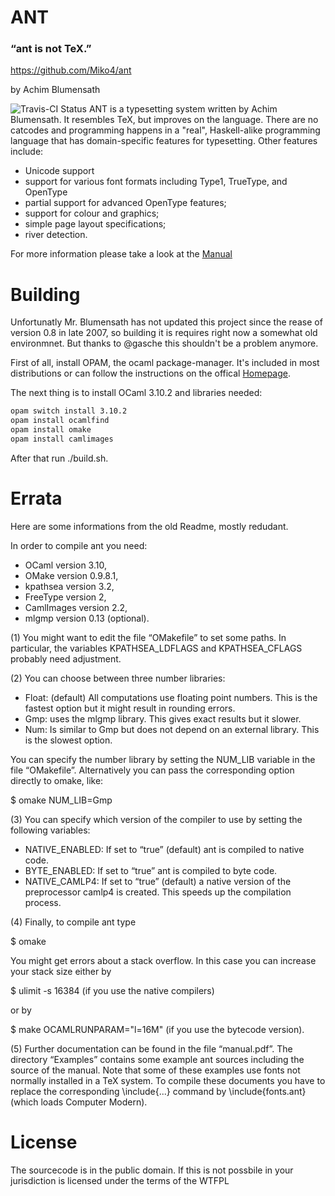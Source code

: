 #                ANT
### “ant is not TeX.”

   https://github.com/Miko4/ant

by  Achim Blumensath

![Travis-CI Status](https://api.travis-ci.org/Miko4/ant.svg)
ANT is a typesetting system written by Achim Blumensath. It resembles TeX, but improves on the language. There are no catcodes and programming happens in a "real", Haskell-alike programming language that has domain-specific features for typesetting. Other features include:
 * Unicode support
 * support for various font formats including Type1, TrueType, and OpenType
 * partial support for advanced OpenType features;
 * support for colour and graphics;
 * simple page layout specifications;
 * river detection. 

For more information please take a look at the [Manual](https://github.com/Miko4/ant/blob/master/manual.pdf)


# Building

Unfortunatly Mr. Blumensath has not updated this project since the rease of version 0.8 in late 2007, so building it is requires right now a somewhat old environmnet. But thanks to @gasche this shouldn't be a problem anymore.

First of all, install OPAM, the ocaml package-manager. It's included in most distributions or can follow the instructions on the offical [Homepage](https://opam.ocaml.org/).

The next thing is to install OCaml 3.10.2 and libraries needed:

```sh
opam switch install 3.10.2
opam install ocamlfind
opam install omake
opam install camlimages
```

After that run ./build.sh.

# Errata

Here are some informations from the old Readme, mostly redudant. 

In order to compile ant you need:

 * OCaml version 3.10,
 * OMake version 0.9.8.1,
* kpathsea version 3.2,
* FreeType version 2,
 *  CamlImages version 2.2,
 * mlgmp version 0.13 (optional).
  

(1) You might want to edit the file “OMakefile” to set some paths. In
particular, the variables KPATHSEA_LDFLAGS and KPATHSEA_CFLAGS probably
need adjustment.

(2) You can choose between three number libraries:

 * Float: (default) All computations use floating point numbers. This is
          the fastest option but it might result in rounding errors.
 * Gmp:   uses the mlgmp library. This gives exact results but it
          slower.
 * Num:   Is similar to Gmp but does not depend on an external library.
          This is the slowest option.

You can specify the number library by setting the NUM_LIB variable in
the file “OMakefile”. Alternatively you can pass the corresponding
option directly to omake, like:

  $ omake NUM_LIB=Gmp

(3) You can specify which version of the compiler to use by setting the
following variables:

 * NATIVE_ENABLED: If set to “true” (default) ant is compiled to native code.
 * BYTE_ENABLED: If set to “true” ant is compiled to byte code.
 * NATIVE_CAMLP4: If set to “true” (default) a native version of the preprocessor
   camlp4 is created. This speeds up the compilation process.

(4) Finally, to compile ant type

  $ omake

You might get errors about a stack overflow. In this case you can increase
your stack size either by

  $ ulimit -s 16384              (if you use the native compilers)

or by

  $ make OCAMLRUNPARAM="l=16M"   (if you use the bytecode version).

(5) Further documentation can be found in the file “manual.pdf”. The
directory “Examples” contains some example ant sources including the
source of the manual. Note that some of these examples use fonts not normally
installed in a TeX system. To compile these documents you have to replace the
corresponding \include{...} command by \include{fonts.ant} (which loads
Computer Modern).

# License

The sourcecode is in the public domain. If this is not possbile in your jurisdiction is licensed under the terms of the WTFPL
